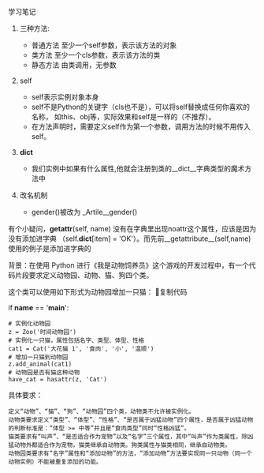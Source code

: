 学习笔记

1. 三种方法:     
    * 普通方法 至少一个self参数，表示该方法的对象 
    * 类方法 至少一个cls参数，表示该方法的类 
    * 静态方法 由类调用，无参数

2. self 
    * self表示实例对象本身 
    * self不是Python的关键字（cls也不是），可以将self替换成任何你喜欢的名称， 如this、obj等，实际效果和self是一样的（不推荐）。 
    * 在方法声明时，需要定义self作为第一个参数，调用方法的时候不用传入self。
3. __dict__
    * 我们实例中如果有什么属性,他就会注册到类的__dict__字典类型的魔术方法中
4. 改名机制
    * gender()被改为 _Artile__gender()




有个小疑问，__getattr__(self, name) 没有在字典里出现noattr这个属性，应该是因为没有添加进字典 （self.__dict__[item] = 'OK'）。而先前__getattribute__(self,name) 使用的例子是添加进字典的


背景：在使用 Python 进行《我是动物饲养员》这个游戏的开发过程中，有一个代码片段要求定义动物园、动物、猫、狗四个类。

这个类可以使用如下形式为动物园增加一只猫：
复制代码

	
if __name__ == '__main__':
	
    # 实例化动物园
    z = Zoo('时间动物园')
    # 实例化一只猫，属性包括名字、类型、体型、性格
    cat1 = Cat('大花猫 1', '食肉', '小', '温顺')
    # 增加一只猫到动物园
    z.add_animal(cat1)
    # 动物园是否有猫这种动物
    have_cat = hasattr(z, 'Cat')
具体要求：

    定义“动物”、“猫”、“狗”、“动物园”四个类，动物类不允许被实例化。
    动物类要求定义“类型”、“体型”、“性格”、“是否属于凶猛动物”四个属性，是否属于凶猛动物的判断标准是：“体型 >= 中等”并且是“食肉类型”同时“性格凶猛”。
    猫类要求有“叫声”、“是否适合作为宠物”以及“名字”三个属性，其中“叫声”作为类属性，除凶猛动物外都适合作为宠物，猫类继承自动物类。狗类属性与猫类相同，继承自动物类。
    动物园类要求有“名字”属性和“添加动物”的方法，“添加动物”方法要实现同一只动物（同一个动物实例）不能被重复添加的功能。
